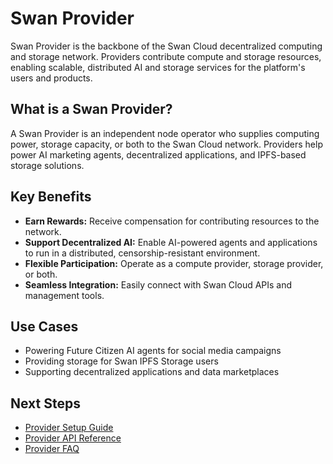# Swan Provider

Swan Provider is the backbone of the Swan Cloud decentralized computing and storage network. Providers contribute compute and storage resources, enabling scalable, distributed AI and storage services for the platform's users and products.

## What is a Swan Provider?

A Swan Provider is an independent node operator who supplies computing power, storage capacity, or both to the Swan Cloud network. Providers help power AI marketing agents, decentralized applications, and IPFS-based storage solutions.

## Key Benefits

* **Earn Rewards:** Receive compensation for contributing resources to the network.
* **Support Decentralized AI:** Enable AI-powered agents and applications to run in a distributed, censorship-resistant environment.
* **Flexible Participation:** Operate as a compute provider, storage provider, or both.
* **Seamless Integration:** Easily connect with Swan Cloud APIs and management tools.

## Use Cases

* Powering Future Citizen AI agents for social media campaigns
* Providing storage for Swan IPFS Storage users
* Supporting decentralized applications and data marketplaces

## Next Steps

* [Provider Setup Guide](broken-reference)
* [Provider API Reference](broken-reference)
* [Provider FAQ](broken-reference)
